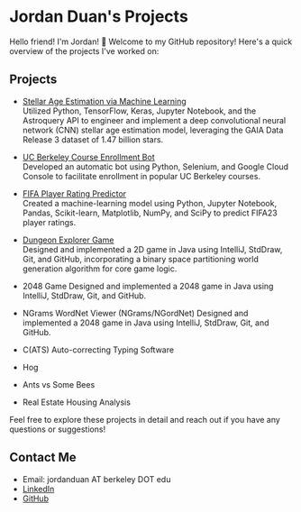 # Jordan Duan's Projects

Hello friend! I'm Jordan! 🖖 Welcome to my GitHub repository! Here's a quick overview of the projects I've worked on:

## Projects
- [Stellar Age Estimation via Machine Learning](https://github.com/jordan-duan/stellar-age-estimation-via-ml)  
  Utilized Python, TensorFlow, Keras, Jupyter Notebook, and the Astroquery API to engineer and implement a deep convolutional neural network (CNN) stellar age estimation model, leveraging the GAIA Data Release 3 dataset of 1.47 billion stars.

- [UC Berkeley Course Enrollment Bot](https://github.com/jordan-duan/cal-course-enrollment-bot/)  
  Developed an automatic bot using Python, Selenium, and Google Cloud Console to facilitate enrollment in popular UC Berkeley courses.

- [FIFA Player Rating Predictor](https://github.com/jordan-duan/fifaratingpredictor)  
  Created a machine-learning model using Python, Jupyter Notebook, Pandas, Scikit-learn, Matplotlib, NumPy, and SciPy to predict FIFA23 player ratings.

- [Dungeon Explorer Game](https://github.com/jordan-duan/dungeonexplorer)  
  Designed and implemented a 2D game in Java using IntelliJ, StdDraw, Git, and GitHub, incorporating a binary space partitioning world generation algorithm for core game logic.

- 2048 Game
  Designed and implemented a 2048 game in Java using IntelliJ, StdDraw, Git, and GitHub.

- NGrams WordNet Viewer (NGrams/NGordNet)
  Designed and implemented a 2048 game in Java using IntelliJ, StdDraw, Git, and GitHub.

- C(ATS) Auto-correcting Typing Software

- Hog

- Ants vs Some Bees
  
- Real Estate Housing Analysis


Feel free to explore these projects in detail and reach out if you have any questions or suggestions! 

## Contact Me
- Email: jordanduan AT berkeley DOT edu
- [LinkedIn](https://www.linkedin.com/in/jordan-duan)
- [GitHub](https://github.com/jordan-duan)
